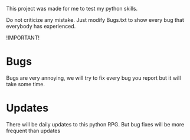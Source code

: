 This project was made for me to test my python skills.

Do not criticize any mistake. Just modify Bugs.txt to show every bug that everybody has experienced.

!IMPORTANT!

# Bugs

Bugs are very annoying, we will try to fix every bug you report but it will take some time.

# Updates

There will be daily updates to this python RPG. But bug fixes will be more frequent than updates
